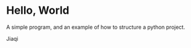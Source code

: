 Hello, World
============

A simple program, and an example of how to structure a python project.

Jiaqi
